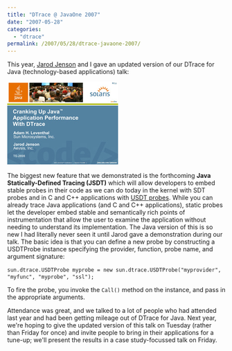 ```yaml
---
title: "DTrace @ JavaOne 2007"
date: "2007-05-28"
categories:
  - "dtrace"
permalink: /2007/05/28/dtrace-javaone-2007/
---
```


This year, [Jarod Jenson](http://www.sun.com/bigadmin/content/dtrace/blogs/jarod/) and I gave an updated version of our DTrace for Java (technology-based applications) talk:

[![](images/dtrace_java_2007.jpg)](http://dtrace.org/resources/ahl/dtrace_java_2007.pdf)

The biggest new feature that we demonstrated is the forthcoming **Java Statically-Defined Tracing (JSDT)** which will allow developers to embed stable probes in their code as we can do today in the kernel with SDT probes and in C and C++ applications with [USDT probes](http://dtrace.org/blogs/ahl/user_land_tracing_gets_better). While you can already trace Java applications (and C and C++ applications), static probes let the developer embed stable and semantically rich points of instrumentation that allow the user to examine the application without needing to understand its implementation. The Java version of this is so new I had literally never seen it until Jarod gave a demonstration during our talk. The basic idea is that you can define a new probe by constructing a USDTProbe instance specifying the provider, function, probe name, and argument signature:

```
sun.dtrace.USDTProbe myprobe = new sun.dtrace.USDTProbe("myprovider", "myfunc", "myprobe", "ssl");

```

To fire the probe, you invoke the `Call()` method on the instance, and pass in the appropriate arguments.

Attendance was great, and we talked to a lot of people who had attended last year and had been getting mileage out of DTrace for Java. Next year, we're hoping to give the updated version of this talk on Tuesday (rather than Friday for once) and invite people to bring in their applications for a tune-up; we'll present the results in a case study-focussed talk on Friday.
